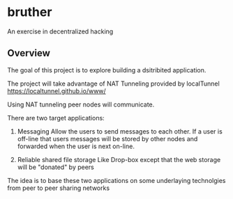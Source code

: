 # bruther
An exercise in decentralized hacking

## Overview

The goal of this project is to explore building a dsitribited application.

The project will take advantage of NAT Tunneling provided by localTunnel
https://localtunnel.github.io/www/

Using NAT tunneling peer nodes will communicate.

There are two target applications:
1) Messaging
Allow the users to send messages to each other.
If a user is off-line that users messages will be stored by other nodes and forwarded when the user is next on-line.

2) Reliable shared file storage
Like Drop-box except that the web storage will be "donated" by peers

The idea is to base these two applications on some underlaying technolgies from peer to peer sharing networks




